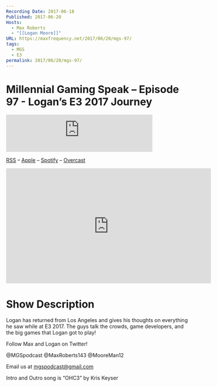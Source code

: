 ```yaml
---
Recording Date: 2017-06-18
Published: 2017-06-20
Hosts:
  - Max Roberts
  - "[[Logan Moore]]"
URL: https://maxfrequency.net/2017/06/20/mgs-97/
tags:
  - MGS
  - E3
permalink: 2017/06/20/mgs-97/
---
```

# Millennial Gaming Speak – Episode 97 - Logan’s E3 2017 Journey

<iframe src="https://podcasters.spotify.com/pod/show/millennialgamingspeak/embed/episodes/Episode-97-Logans-E3-2017-Journey-e1adhsv/a-a6ts45t" height="102px" width="400px" frameborder="0" scrolling="no"></iframe>

[RSS](https://anchor.fm/s/74aa3858/podcast/rss) – [Apple](https://podcasts.apple.com/us/podcast/episode-3-gdc-wrap-up/id1000915981?i=1000542222515) – [Spotify](https://open.spotify.com/episode/7wePXT4Bt22LWifVLx3n8y) – [Overcast](https://overcast.fm/+EtIgeWxEU)

<div class=iframe-container>
<iframe width="560" height="315" src="https://www.youtube-nocookie.com/embed/_ufsXcZ8dVQ?si=WBUz9nLXvpAgaTji" title="YouTube video player" frameborder="0" allow="accelerometer; autoplay; clipboard-write; encrypted-media; gyroscope; picture-in-picture; web-share" allowfullscreen></iframe>
</div>

# Show Description

Logan has returned from Los Angeles and gives his thoughts on everything he saw while at E3 2017. The guys talk the crowds, game developers, and the big games that Logan got to play!

Follow Max and Logan on Twitter!

@MGSpodcast
@MaxRoberts143
@MooreMan12

Email us at mgspodcast@gmail.com

Intro and Outro song is “OHC3” by Kris Keyser